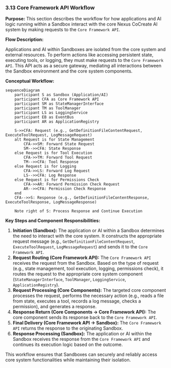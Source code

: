 ### 3.13 Core Framework API Workflow

**Purpose:** This section describes the workflow for how applications and AI logic running within a Sandbox interact with the core Nexus CoCreate AI system by making requests to the `Core Framework API`.

**Flow Description:**

Applications and AI within Sandboxes are isolated from the core system and external resources. To perform actions like accessing persistent state, executing tools, or logging, they must make requests to the `Core Framework API`. This API acts as a secure gateway, mediating all interactions between the Sandbox environment and the core system components.

**Conceptual Workflow:**

```mermaid
sequenceDiagram
    participant S as Sandbox (Application/AI)
    participant CFA as Core Framework API
    participant SM as StateManagerInterface
    participant TM as ToolManager
    participant LS as LoggingService
    participant EB as EventBus
    participant AR as ApplicationRegistry

    S->>CFA: Request (e.g., GetDefinitionFileContentRequest, ExecuteToolRequest, LogMessageRequest)
    alt Request is for State Management
        CFA->>SM: Forward State Request
        SM-->>CFA: State Response
    else Request is for Tool Execution
        CFA->>TM: Forward Tool Request
        TM-->>CFA: Tool Response
    else Request is for Logging
        CFA->>LS: Forward Log Request
        LS-->>CFA: Log Response
    else Request is for Permissions Check
        CFA->>AR: Forward Permission Check Request
        AR-->>CFA: Permission Check Response
    end
    CFA-->>S: Response (e.g., GetDefinitionFileContentResponse, ExecuteToolResponse, LogMessageResponse)

    Note right of S: Process Response and Continue Execution
```

**Key Steps and Component Responsibilities:**

1.  **Initiation (Sandbox):** The application or AI within a Sandbox determines the need to interact with the core system. It constructs the appropriate request message (e.g., `GetDefinitionFileContentRequest`, `ExecuteToolRequest`, `LogMessageRequest`) and sends it to the `Core Framework API`.
2.  **Request Routing (Core Framework API):** The `Core Framework API` receives the request from the Sandbox. Based on the type of request (e.g., state management, tool execution, logging, permissions check), it routes the request to the appropriate core system component (`StateManagerInterface`, `ToolManager`, `LoggingService`, `ApplicationRegistry`).
3.  **Request Processing (Core Components):** The targeted core component processes the request, performs the necessary action (e.g., reads a file from state, executes a tool, records a log message, checks a permission), and generates a response.
4.  **Response Return (Core Components -> Core Framework API):** The core component sends its response back to the `Core Framework API`.
5.  **Final Delivery (Core Framework API -> Sandbox):** The `Core Framework API` returns the response to the originating Sandbox.
6.  **Response Processing (Sandbox):** The application or AI within the Sandbox receives the response from the `Core Framework API` and continues its execution logic based on the outcome.

This workflow ensures that Sandboxes can securely and reliably access core system functionalities while maintaining their isolation.
